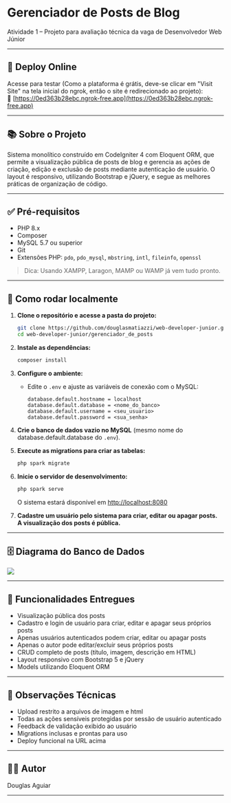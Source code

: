 # Gerenciador de Posts de Blog

Atividade 1 – Projeto para avaliação técnica da vaga de Desenvolvedor Web Júnior

---

## 📍 Deploy Online

Acesse para testar (Como a plataforma é grátis, deve-se clicar em "Visit Site" na tela inicial do ngrok, então o site é redirecionado ao projeto):  
🔗 [https://0ed363b28ebc.ngrok-free.app](https://0ed363b28ebc.ngrok-free.app)

---

## 📚 Sobre o Projeto

Sistema monolítico construído em CodeIgniter 4 com Eloquent ORM, que permite a visualização pública de posts de blog e gerencia as ações de criação, edição e exclusão de posts mediante autenticação de usuário. O layout é responsivo, utilizando Bootstrap e jQuery, e segue as melhores práticas de organização de código.

---

## ✅ Pré-requisitos

- PHP 8.x
- Composer
- MySQL 5.7 ou superior
- Git
- Extensões PHP: `pdo`, `pdo_mysql`, `mbstring`, `intl`, `fileinfo`, `openssl`

> Dica: Usando XAMPP, Laragon, MAMP ou WAMP já vem tudo pronto.

---

## 🚀 Como rodar localmente

1. **Clone o repositório e acesse a pasta do projeto:**
    ```sh
    git clone https://github.com/douglasmatiazzi/web-developer-junior.git
    cd web-developer-junior/gerenciador_de_posts
    ```

2. **Instale as dependências:**
    ```sh
    composer install
    ```

3. **Configure o ambiente:**    
    - Edite o `.env` e ajuste as variáveis de conexão com o MySQL:
      ```
      database.default.hostname = localhost
      database.default.database = <nome_do_banco>
      database.default.username = <seu_usuario>
      database.default.password = <sua_senha>
      ```

4. **Crie o banco de dados vazio no MySQL** (mesmo nome do database.default.database do `.env`).

5. **Execute as migrations para criar as tabelas:**
    ```sh
    php spark migrate
    ```

6. **Inicie o servidor de desenvolvimento:**
    ```sh
    php spark serve
    ```
    O sistema estará disponível em [http://localhost:8080](http://localhost:8080)

7. **Cadastre um usuário pelo sistema para criar, editar ou apagar posts.  
A visualização dos posts é pública.**

---

## 🗄️ Diagrama do Banco de Dados

![](https://i.imgur.com/mazFLJ3.png)

---

## 🎯 Funcionalidades Entregues

- Visualização pública dos posts
- Cadastro e login de usuário para criar, editar e apagar seus próprios posts
- Apenas usuários autenticados podem criar, editar ou apagar posts
- Apenas o autor pode editar/excluir seus próprios posts
- CRUD completo de posts (título, imagem, descrição em HTML)
- Layout responsivo com Bootstrap 5 e jQuery
- Models utilizando Eloquent ORM

---

## 📝 Observações Técnicas

- Upload restrito a arquivos de imagem e html
- Todas as ações sensíveis protegidas por sessão de usuário autenticado
- Feedback de validação exibido ao usuário
- Migrations inclusas e prontas para uso
- Deploy funcional na URL acima

---

## 👨‍💻 Autor

Douglas Aguiar

---
